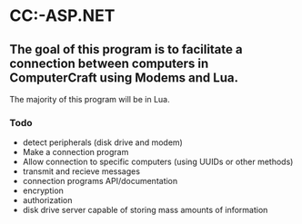 
# CC:-ASP.NET

## The goal of this program is to facilitate a connection between computers in ComputerCraft using Modems and Lua. 
The majority of this program will be in Lua.

### Todo

- detect peripherals (disk drive and modem) 
- Make a connection program
- Allow connection to specific computers (using UUIDs or other methods)
- transmit and recieve messages
- connection programs API/documentation
- encryption
- authorization
- disk drive server capable of storing mass amounts of information
